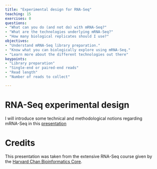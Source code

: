 ```yaml
---
title: "Experimental design for RNA-Seq"
teaching: 15
exercises: 0
questions:
- "What can you do (and not do) with mRNA-Seq?"
- "What are the technologies underlying mRNA-Seq?"
- "How many biological replicates should I use?"
objectives:
- "Understand mRNA-Seq library preparation."
- "Know what you can biologically explore using mRNA-Seq."
- "Learn more about the different technologies out there"
keypoints:
- "Library preparation"
- "Single-end or paired-end reads"
- "Read length"
- "Number of reads to collect"

---
```

# RNA-Seq experimental design
I will introduce some technical and methodological notions regarding mRNA-Seq in this [presentation](../presentations/rna-seq_design.pdf)

# Credits
This presentation was taken from the extensive RNA-Seq course given by the [Harvard Chan Bioinformatics Core](http://bioinformatics.sph.harvard.edu/).
